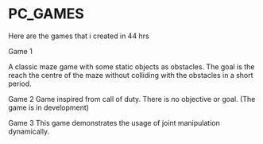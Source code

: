 # PC_GAMES
Here are the games that i created in 44 hrs

Game 1

A classic maze game with some static objects as obstacles. The goal is the reach the centre of the maze without colliding with the obstacles in a short period.

Game 2 Game inspired from call of duty. There is no objective or goal. (The game is in development)

Game 3 This game demonstrates the usage of joint manipulation dynamically.
